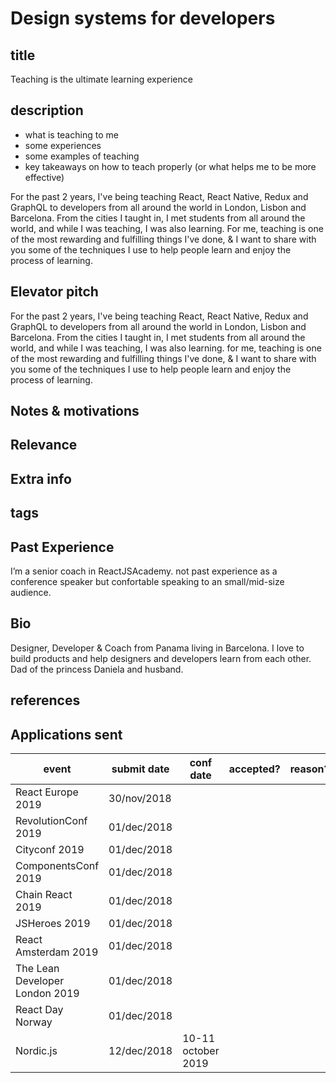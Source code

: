 # Design systems for developers

## title

Teaching is the ultimate learning experience

## description

- what is teaching to me
- some experiences
- some examples of teaching
- key takeaways on how to teach properly (or what helps me to be more effective)

For the past 2 years, I've being teaching React, React Native, Redux and GraphQL to developers from all around the world in London, Lisbon and Barcelona. From the cities I taught in, I met students from all around the world, and while I was teaching, I was also learning. For me, teaching is one of the most rewarding and fulfilling things I've done, & I want to share with you some of the techniques I use to help people learn and enjoy the process of learning.



## Elevator pitch

For the past 2 years, I've being teaching React, React Native, Redux and GraphQL to developers from all around the world in London, Lisbon and Barcelona. From the cities I taught in, I met students from all around the world, and while I was teaching, I was also learning. for me, teaching is one of the most rewarding and fulfilling things I've done, & I want to share with you some of the techniques I use to help people learn and enjoy the process of learning.

## Notes & motivations


## Relevance

## Extra info

## tags

## Past Experience

I’m a senior coach in ReactJSAcademy. not past experience as a conference speaker but confortable speaking to an small/mid-size audience.

## Bio

Designer, Developer & Coach from Panama living in Barcelona. I love to build products and help designers and developers learn from each other. Dad of the princess Daniela and husband.

## references

## Applications sent

| event             | submit date | conf date | accepted? | reason? |
|-------------------|-------------|-----------|-----------|---------|
| React Europe 2019 | 30/nov/2018 |
| RevolutionConf 2019 | 01/dec/2018 |
| Cityconf 2019 | 01/dec/2018 |
| ComponentsConf 2019 | 01/dec/2018 |
| Chain React 2019 | 01/dec/2018 |
| JSHeroes 2019 | 01/dec/2018 |
| React Amsterdam 2019 | 01/dec/2018 |
| The Lean Developer London 2019 | 01/dec/2018 |
| React Day Norway | 01/dec/2018 |
| Nordic.js | 12/dec/2018 | 10-11 october 2019
